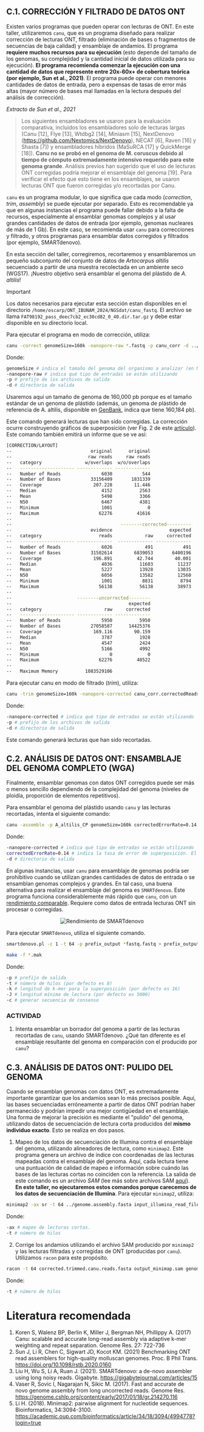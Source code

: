 ## C.1. CORRECCIÓN Y FILTRADO DE DATOS ONT

Existen varios programas que pueden operar con lecturas de ONT. En este taller, utilizaremos `canu`, que es un programa diseñado para realizar corrección de lecturas ONT, filtrado (eliminación de bases o fragmentos de secuencias de baja calidad) y ensamblaje de andamios. El programa **requiere muchos recursos para su ejecución** (esto depende del tamaño de los genomas, su complejidad y la cantidad inicial de datos utilizada para su ejecución). **El programa recomienda comenzar la ejecución con una cantidad de datos que represente entre 20x-60x+ de cobertura teórica (por ejemplo, Sun et al., 2021)**. El programa puede operar con menores cantidades de datos de entrada, pero a expensas de tasas de error más altas (mayor número de bases mal llamadas en la lectura después del análisis de corrección).

*Extracto de Sun et al., 2021*  
>Los siguientes ensambladores se usaron para la evaluación comparativa, incluidos los ensambladores solo de lecturas largas (Canu [12], Flye [13], Wtdbg2 [14], Miniasm [15], NextDenovo (https://github.com/Nextomics/NextDenovo), NECAT [6], Raven [16] y Shasta [7]) y ensambladores híbridos (MaSuRCA [17] y QuickMerge [18]). **Canu no se probó en el genoma de M. coruscus debido al tiempo de cómputo extremadamente intensivo requerido para este genoma grande**. Análisis previos han sugerido que el uso de lecturas ONT corregidas podría mejorar el ensamblaje del genoma [19]. Para verificar el efecto que esto tiene en los ensamblajes, se usaron lecturas ONT que fueron corregidas y/o recortadas por Canu.

`canu` es un programa modular, lo que significa que cada modo (_correction_, _trim_, _assembly_) se puede ejecutar por separado. Esto es recomendable ya que en algunas instancias el programa puede fallar debido a la falta de recursos, especialmente al ensamblar genomas complejos y al usar grandes cantidades de datos de entrada (por ejemplo, genomas nucleares de más de 1 Gb). En este caso, se recomienda usar `canu` para correcciones y filtrado, y otros programas para ensamblar datos corregidos y filtrados (por ejemplo, SMARTdenovo).

En esta sección del taller, corregiremos, recortaremos y ensamblaremos un pequeño subconjunto del conjunto de datos de _Artocarpus altilis_ secuenciado a partir de una muestra recolectada en un ambiente seco (WGS17). ¡Nuestro objetivo será ensamblar el genoma del plástido de _A. altilis_!

>[!IMPORTANT]
>Los datos necesarios para ejecutar esta sección estan disponibles en el directorio `/home/oscarp/ONT_IBUNAM_2024/NGSdat/canu_fastq`. El archivo se llama `FAT98192_pass_deec7cb2_ec30cd82_0_40.dir.tar.gz` y debe estar disponible en su directorio local.

Para ejecutar el programa en modo de corrección, utiliza:

```bash
canu -correct genomeSize=160k -nanopore-raw *.fastq -p canu_corr -d ../canu_corr/
```

Donde:
```bash
genomeSize # indica el tamaño del genoma del organismo a analizar (en Mb, Gb o Kb)
-nanopore-raw # indica qué tipo de entradas se están utilizando
-p # prefijo de los archivos de salida
-d # directorio de salida
```

Usaremos aquí un tamaño de genoma de 160,000 pb porque es el tamaño estándar de un genoma de plástido (además, un genoma de plástido de referencia de A. altilis, disponible en [GenBank](https://www.ncbi.nlm.nih.gov/nucleotide/NC_059002.1), indica que tiene 160,184 pb).

Este comando generará lecturas que han sido corregidas. La corrección ocurre construyendo gráficos de superposición (ver Fig. 2 de este [artículo](https://genome.cshlp.org/content/27/5/722/F2.expansion.html)). Este comando también emitirá un informe que se ve así:

```bash
[CORRECTION/LAYOUT]
--                             original      original
--                            raw reads     raw reads
--   category                w/overlaps  w/o/overlaps
--   -------------------- ------------- -------------
--   Number of Reads               6030           544
--   Number of Bases           33156409       1831339
--   Coverage                   207.228        11.446
--   Median                        4152          2563
--   Mean                          5498          3366
--   N50                           6467          4381
--   Minimum                       1001             0
--   Maximum                      62276         41616
--   
--                                        --------corrected---------  ----------rescued----------
--                             evidence                     expected                     expected
--   category                     reads            raw     corrected            raw     corrected
--   -------------------- -------------  ------------- -------------  ------------- -------------
--   Number of Reads               6026            491           491            133           133
--   Number of Bases           31502614        6839053       6400196        1090108        291738
--   Coverage                   196.891         42.744        40.001          6.813         1.823
--   Median                        4036          11603         11237           5348          1914
--   Mean                          5227          13928         13035           8196          2193
--   N50                           6056          13582         12560          12933          2395
--   Minimum                       1001           8831          8794           1523          1036
--   Maximum                      56138          56138         38973          33858          6024
--   
--                        --------uncorrected--------
--                                           expected
--   category                       raw     corrected
--   -------------------- ------------- -------------
--   Number of Reads               5950          5950
--   Number of Bases           27058587      14425376
--   Coverage                   169.116        90.159
--   Median                        3787          1928
--   Mean                          4547          2424
--   N50                           5166          4992
--   Minimum                          0             0
--   Maximum                      62276         48522
--   
--   Maximum Memory          1083529106
```

Para ejecutar canu en modo de filtrado (_trim_), utiliza:

```bash
canu -trim genomeSize=160k -nanopore-corrected canu_corr.correctedReads.fasta.gz -p canu_trim -d ../canu_trim/
```

Donde:
```bash
-nanopore-corrected # indica qué tipo de entradas se están utilizando
-p # prefijo de los archivos de salida
-d # directorio de salida
```

Este comando generará lecturas que han sido recortadas.

## C.2. ANÁLISIS DE DATOS ONT: ENSAMBLAJE DEL GENOMA COMPLETO (WGA)

Finalmente, ensamblar genomas con datos ONT corregidos puede ser más o menos sencillo dependiendo de la complejidad del genoma (niveles de ploidía, proporción de elementos repetitivos).

Para ensamblar el genoma del plástido usando `canu` y las lecturas recortadas, intenta el siguiente comando:

```bash
canu -assemble -p A_altilis_CP genomeSize=160k correctedErrorRate=0.14 -nanopore-corrected canu_trim.trimmedReads.fasta.gz -d ../canu_ass/
```

Donde:
```bash
-nanopore-corrected # indica qué tipo de entradas se están utilizando
correctedErrorRate=0.14 # indica la tasa de error de superposición. El valor aquí es adecuado para lecturas de nanopore corregidas.
-d # directorio de salida
```

En algunas instancias, usar `canu` para ensamblaje de genomas podría ser prohibitivo cuando se utilizan grandes cantidades de datos de entrada o se ensamblan genomas complejos y grandes. En tal caso, una buena alternativa para realizar el ensamblaje del genoma es `SMARTdenovo`. Este programa funciona considerablemente más rápido que `canu`, con un [rendimiento comparable](https://gigabytejournal.com/articles/15). Requiere como datos de entrada lecturas ONT sin procesar o corregidas.

<p align="center">
 <img src="https://github.com/siriusb-nox/ONT-workshop-Oct-2023/blob/main/IMG/Liu_al_2023_Gigabyte_SMARTdenovo.png" alt="Rendimiento de SMARTdenovo"/>
</p>

Para ejecutar `SMARTdenovo`, utiliza el siguiente comando.

```bash
smartdenovo.pl -c 1 -t 64 -p prefix_output *fastq.fastq > prefix_output.mak

make -f *.mak
```

Donde:
```bash
-p # prefijo de salida 
-t # número de hilos (por defecto es 8)
-k # longitud de k-mer para la superposición (por defecto es 16)
-J # longitud mínima de lectura (por defecto es 5000)
-c # generar secuencia de consenso
```

### ACTIVIDAD
1. Intenta ensamblar un borrador del genoma a partir de las lecturas recortadas de `canu`, usando SMARTdenovo. ¿Qué tan diferente es el ensamblaje resultante del genoma en comparación con el producido por `canu`?

## C.3. ANÁLISIS DE DATOS ONT: PULIDO DEL GENOMA
Cuando se ensamblan genomas con datos ONT, es extremadamente importante garantizar que los andamios sean lo más precisos posible. Aquí, las bases secuenciadas erróneamente a partir de datos ONT podrían haber permanecido y podrían impedir una mejor contigüedad en el ensamblaje. Una forma de mejorar la precisión es mediante el "pulido" del genoma, utilizando datos de secuenciación de lectura corta producidos del **mismo individuo exacto**. Esto se realiza en dos pasos.

1. Mapeo de los datos de secuenciación de Illumina contra el ensamblaje del genoma, utilizando alineadores de lectura, como `minimap2`. Este programa genera un archivo de índice con coordenadas de las lecturas mapeadas contra el ensamblaje del genoma. Aquí, cada lectura tiene una puntuación de calidad de mapeo e información sobre cuándo las bases de las lecturas cortas no coinciden con la referencia. La salida de este comando es un archivo _SAM_ (lee más sobre archivos SAM [aquí](https://en.wikipedia.org/wiki/SAM_(file_format))). **En este taller, no ejecutaremos estos comandos porque carecemos de los datos de secuenciación de Illumina**. Para ejecutar `minimap2`, utiliza:

```bash
minimap2 -ax sr -t 64 ../genome.assembly.fasta input_illumina_read_files_R1_001.fastq input_illumina_read_files_R2_002.fastq > output_minimap.sam
```

Donde:
```bash
-ax # mapeo de lecturas cortas.
-t # número de hilos
```

2. Corrige los andamios utilizando el archivo SAM producido por `minimap2` y las lecturas filtradas y corregidas de ONT (producidas por `canu`). Utilizamos `racon` para este propósito.

```bash
racon -t 64 corrected.trimmed.canu.reads.fasta output_minimap.sam genome.assembly.smartdenovo.fasta
```

Donde:
```bash
-t # número de hilos
```

# Literatura recomendada
1. Koren S, Walenz BP, Berlin K, Miller J, Bergman NH, Phillippy A. (2017) Canu: scalable and accurate long-read assembly via adaptive k-mer weighting and repeat separation. Genome Res. 27: 722-736
2. Sun J, Li R, Chen C, Sigwart JD, Kocot KM. (2021) Benchmarking ONT read assemblers for high-quality molluscan genomes. Proc. B Phil Trans. https://doi.org/10.1098/rstb.2020.0160
3. Liu H, Wu S, Li A, Ruan J. (2021). SMARTdenovo: a de-novo assembler using long noisy reads. Gigabyte. https://gigabytejournal.com/articles/15
4. Vaser R, Sovic I, Nagarajan N, Sikic M. (2017). Fast and accurate de novo genome assembly from long uncorrected reads. Genome Res. https://genome.cshlp.org/content/early/2017/01/18/gr.214270.116
5. Li H. (2018). Minimap2: pairwise alignment for nucleotide sequences. Bioinformatics, 34:3094-3100. https://academic.oup.com/bioinformatics/article/34/18/3094/4994778?login=true

